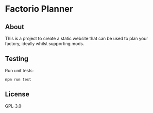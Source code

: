 # Factorio Planner

## About

This is a project to create a static website that can be used to plan your factory, ideally whilst supporting mods.

## Testing

Run unit tests:

```shell
npm run test
```

## License

GPL-3.0